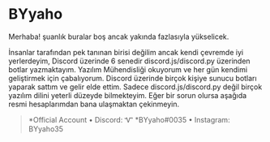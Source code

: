 # BYyaho

Merhaba! şuanlık buralar boş ancak yakında fazlasıyla yükselicek.

İnsanlar tarafından pek tanınan birisi değilim ancak kendi çevremde iyi yerlerdeyim,
Discord üzerinde 6 senedir discord.js/discord.py üzerinden botlar yazmaktayım.
Yazılım Mühendisliği okuyorum ve her gün kendimi geliştirmek için çabalıyorum.
Discord üzerinde birçok kişiye sunucu botları yaparak sattım ve gelir elde ettim.
Sadece discord.js/discord.py değil birçok yazılım dilini yeterli düzeyde bilmekteyim.
Eğer bir sorun olursa aşağıda resmi hesaplarımdan bana ulaşmaktan çekinmeyin.

>*Official Account
• Discord: Ꮙ *BYyaho#0035
• Instagram: BYyaho35
